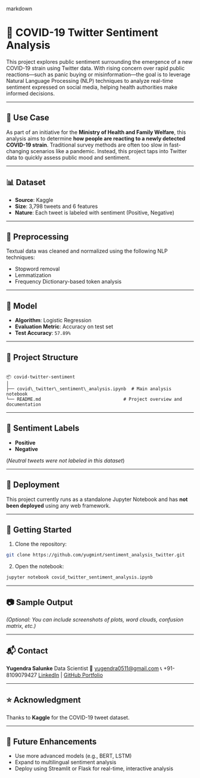 
markdown
# 🦠 COVID-19 Twitter Sentiment Analysis

This project explores public sentiment surrounding the emergence of a new COVID-19 strain using Twitter data. With rising concern over rapid public reactions—such as panic buying or misinformation—the goal is to leverage Natural Language Processing (NLP) techniques to analyze real-time sentiment expressed on social media, helping health authorities make informed decisions.

---

## 📌 Use Case

As part of an initiative for the **Ministry of Health and Family Welfare**, this analysis aims to determine **how people are reacting to a newly detected COVID-19 strain**. Traditional survey methods are often too slow in fast-changing scenarios like a pandemic. Instead, this project taps into Twitter data to quickly assess public mood and sentiment.

---

## 📊 Dataset

- **Source**: Kaggle  
- **Size**: 3,798 tweets and 6 features  
- **Nature**: Each tweet is labeled with sentiment (Positive, Negative)

---

## 🧹 Preprocessing

Textual data was cleaned and normalized using the following NLP techniques:

- Stopword removal  
- Lemmatization  
- Frequency Dictionary-based token analysis

---

## 🤖 Model

- **Algorithm**: Logistic Regression  
- **Evaluation Metric**: Accuracy on test set  
- **Test Accuracy**: `57.89%`

---

## 📁 Project Structure

```

📦 covid-twitter-sentiment
│
├── covid\_twitter\_sentiment\_analysis.ipynb  # Main analysis notebook
└── README.md                               # Project overview and documentation

````

---

## 💬 Sentiment Labels

- **Positive**  
- **Negative**

(*Neutral tweets were not labeled in this dataset*)

---

## 🚀 Deployment

This project currently runs as a standalone Jupyter Notebook and has **not been deployed** using any web framework.

---

## 📌 Getting Started

1. Clone the repository:

```bash
git clone https://github.com/yugmint/sentiment_analysis_twitter.git
````

2. Open the notebook:

```bash
jupyter notebook covid_twitter_sentiment_analysis.ipynb
```

---

## 📷 Sample Output

*(Optional: You can include screenshots of plots, word clouds, confusion matrix, etc.)*

---

## 📬 Contact

**Yugendra Salunke**
Data Scientist
📧 [yugendra0511@gmail.com](mailto:yugendra0511@gmail.com)
📞 +91-8109079427
[LinkedIn](https://www.linkedin.com/in/yugendra-salunke/) | [GitHub Portfolio](https://github.com/yugmint)

---

## ⭐️ Acknowledgment

Thanks to **Kaggle** for the COVID-19 tweet dataset.

---

## 🔮 Future Enhancements

* Use more advanced models (e.g., BERT, LSTM)
* Expand to multilingual sentiment analysis
* Deploy using Streamlit or Flask for real-time, interactive analysis

```


```
